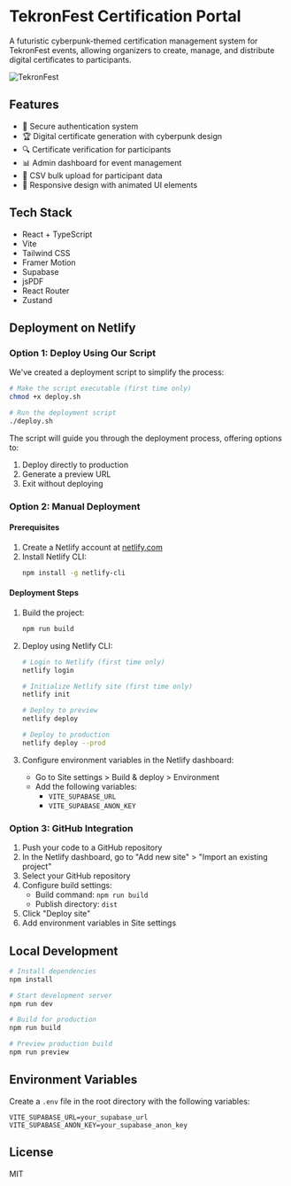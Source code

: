 # TekronFest Certification Portal

A futuristic cyberpunk-themed certification management system for TekronFest events, allowing organizers to create, manage, and distribute digital certificates to participants.

![TekronFest](https://example.com/techronfest-screenshot.png)

## Features

- 🔐 Secure authentication system
- 🏆 Digital certificate generation with cyberpunk design
- 🔍 Certificate verification for participants
- 📊 Admin dashboard for event management
- 🚀 CSV bulk upload for participant data
- 📱 Responsive design with animated UI elements

## Tech Stack

- React + TypeScript
- Vite
- Tailwind CSS
- Framer Motion
- Supabase
- jsPDF
- React Router
- Zustand

## Deployment on Netlify

### Option 1: Deploy Using Our Script

We've created a deployment script to simplify the process:

```bash
# Make the script executable (first time only)
chmod +x deploy.sh

# Run the deployment script
./deploy.sh
```

The script will guide you through the deployment process, offering options to:
1. Deploy directly to production
2. Generate a preview URL
3. Exit without deploying

### Option 2: Manual Deployment

#### Prerequisites

1. Create a Netlify account at [netlify.com](https://www.netlify.com/)
2. Install Netlify CLI:
   ```bash
   npm install -g netlify-cli
   ```

#### Deployment Steps

1. Build the project:
   ```bash
   npm run build
   ```

2. Deploy using Netlify CLI:
   ```bash
   # Login to Netlify (first time only)
   netlify login
   
   # Initialize Netlify site (first time only)
   netlify init
   
   # Deploy to preview
   netlify deploy
   
   # Deploy to production
   netlify deploy --prod
   ```

3. Configure environment variables in the Netlify dashboard:
   - Go to Site settings > Build & deploy > Environment
   - Add the following variables:
     - `VITE_SUPABASE_URL`
     - `VITE_SUPABASE_ANON_KEY`

### Option 3: GitHub Integration

1. Push your code to a GitHub repository
2. In the Netlify dashboard, go to "Add new site" > "Import an existing project"
3. Select your GitHub repository
4. Configure build settings:
   - Build command: `npm run build`
   - Publish directory: `dist`
5. Click "Deploy site"
6. Add environment variables in Site settings

## Local Development

```bash
# Install dependencies
npm install

# Start development server
npm run dev

# Build for production
npm run build

# Preview production build
npm run preview
```

## Environment Variables

Create a `.env` file in the root directory with the following variables:

```
VITE_SUPABASE_URL=your_supabase_url
VITE_SUPABASE_ANON_KEY=your_supabase_anon_key
```

## License

MIT 